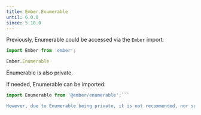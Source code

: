 ```yaml
---
title: Ember.Enumerable
until: 6.0.0
since: 5.10.0
---
```



Previously, Enumerable could be accessed via the `Ember` import:
```js
import Ember from 'ember';

Ember.Enumerable
```
Enumerable is also private.

 If needed, Enumerable can be imported:
```js
import Enumerable from '@ember/enumerable';```

However, due to Enumerable being private, it is not recommended, nor supported.
